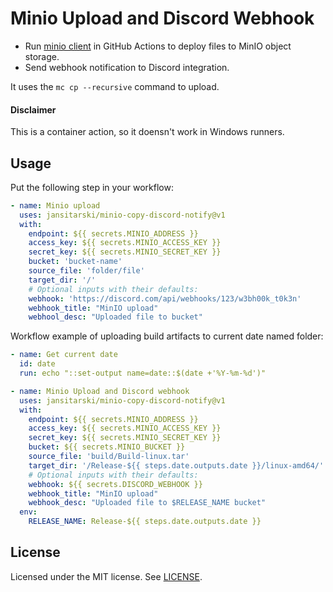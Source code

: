 # Minio Upload and Discord Webhook

- Run [minio client][] in GitHub Actions to deploy files to MinIO object storage.
- Send webhook notification to Discord integration. 

It uses the `mc cp --recursive` command to upload.

#### Disclaimer
This is a container action, so it doensn't work in Windows runners.

## Usage
Put the following step in your workflow:

```yml
- name: Minio upload
  uses: jansitarski/minio-copy-discord-notify@v1
  with:
    endpoint: ${{ secrets.MINIO_ADDRESS }}
    access_key: ${{ secrets.MINIO_ACCESS_KEY }}
    secret_key: ${{ secrets.MINIO_SECRET_KEY }}
    bucket: 'bucket-name'
    source_file: 'folder/file'
    target_dir: '/'
    # Optional inputs with their defaults:
    webhook: 'https://discord.com/api/webhooks/123/w3bh00k_t0k3n'
    webhook_title: "MinIO upload"
    webhool_desc: "Uploaded file to bucket"
```

Workflow example of uploading build artifacts to current date named folder:
```yml
- name: Get current date
  id: date
  run: echo "::set-output name=date::$(date +'%Y-%m-%d')"

- name: Minio Upload and Discord webhook
  uses: jansitarski/minio-copy-discord-notify@v1
  with:
    endpoint: ${{ secrets.MINIO_ADDRESS }}
    access_key: ${{ secrets.MINIO_ACCESS_KEY }}
    secret_key: ${{ secrets.MINIO_SECRET_KEY }}
    bucket: ${{ secrets.MINIO_BUCKET }}
    source_file: 'build/Build-linux.tar'
    target_dir: '/Release-${{ steps.date.outputs.date }}/linux-amd64/'
    # Optional inputs with their defaults:
    webhook: ${{ secrets.DISCORD_WEBHOOK }}
    webhook_title: "MinIO upload"
    webhook_desc: "Uploaded file to $RELEASE_NAME bucket"
  env:
    RELEASE_NAME: Release-${{ steps.date.outputs.date }}
```

## License

Licensed under the MIT license. See [LICENSE](LICENSE).

[minio client]: https://docs.min.io/docs/minio-client-quickstart-guide
